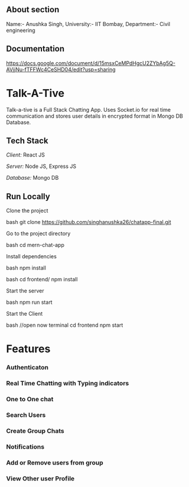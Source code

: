 ## About section

Name:- Anushka Singh, 
University:- IIT Bombay, 
Department:- Civil engineering

## Documentation

https://docs.google.com/document/d/15msxCeMPdHgcU2ZYbAg5Q-AVjjNu-fTFFWc4CeSHD04/edit?usp=sharing

# Talk-A-Tive

Talk-a-tive is a Full Stack Chatting App.
Uses Socket.io for real time communication and stores user details in encrypted format in Mongo DB Database.

## Tech Stack

_Client:_ React JS

_Server:_ Node JS, Express JS

_Database:_ Mongo DB

## Run Locally

Clone the project

bash
git clone https://github.com/singhanushka26/chatapp-final.git

Go to the project directory

bash
cd mern-chat-app

Install dependencies

bash
npm install

bash
cd frontend/
npm install

Start the server

bash
npm run start

Start the Client

bash
//open now terminal
cd frontend
npm start

# Features

### Authenticaton

### Real Time Chatting with Typing indicators

### One to One chat

### Search Users

### Create Group Chats

### Notifications

### Add or Remove users from group

### View Other user Profile
